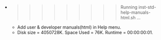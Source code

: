 * >>>>>>>>> Running inst-std-help-manuals-html.sh ...
  * Add user & developer manuals(html) in Help menu.
  * Disk size = 4050728K. Space Used = 76K. Runtime = 00:00:00:01.
